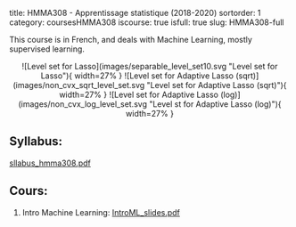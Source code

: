 title: HMMA308 - Apprentissage statistique (2018-2020)
sortorder: 1
category: coursesHMMA308
iscourse: true
isfull: true
slug: HMMA308-full

This course is in French, and deals with Machine Learning, mostly supervised learning.

<center>
![Level set for Lasso](images/separable_level_set10.svg "Level set for Lasso"){ width=27% }
![Level set for Adaptive Lasso (sqrt)](images/non_cvx_sqrt_level_set.svg "Level set for Adaptive Lasso (sqrt)"){ width=27% }
![Level set for Adaptive Lasso (log)](images/non_cvx_log_level_set.svg "Level st for Adaptive Lasso (log)"){ width=27% }
</center>

## Syllabus:
[sllabus_hmma308.pdf](/enseignement/Montpellier/Apprentissage_Statistique/syllabus_hmma308.pdf)

## Cours:

1. Intro Machine Learning: [IntroML_slides.pdf](/enseignement/Montpellier/Apprentissage_Statistique/IntroML_slides.pdf)

<!---
1. Régression logistique/LDA: [RegressionLogistique_slides.pdf](/enseignement/Montpellier/Apprentissage_Statistique/RegressionLogistique_slides.pdf)

1. Validation Croisée: [CrossValidation_slides.pdf](/enseignement/Montpellier/Apprentissage_Statistique/CrossValidation_slides.pdf)

1. SVD: [SVD_slides.pdf](/enseignement/Montpellier/Apprentissage_Statistique/SVD_slides.pdf); [SVD.ipynb](/enseignement/Montpellier/Apprentissage_Statistique/SVD.ipynb)

1. Ridge: [Ridge_slides.pdf](/enseignement/Montpellier/Apprentissage_Statistique/Ridge_slides.pdf), [Ridge_fr.ipynb](/enseignement/Montpellier/Apprentissage_Statistique/Ridge_fr.ipynb)

1. Lasso: [Lasso_slides.pdf](/enseignement/Montpellier/Apprentissage_Statistique/Lasso_slides.pdf), [Lasso_fr.ipynb](/enseignement/Montpellier/Apprentissage_Statistique/Lasso_fr.ipynb), [functions_Lasso.py](/enseignement/Montpellier/Apprentissage_Statistique/functions_Lasso.py), [prox_collection.py](/enseignement/Montpellier/Apprentissage_Statistique/prox_collection.py)

1. Méthodes non-linéaires, GAM et splines: [Splines_GAM_slides.pdf](/enseignement/Montpellier/Apprentissage_Statistique/Splines_GAM_slides.pdf), [GAM.ipynb](/enseignement/Montpellier/Apprentissage_Statistique/GAM.ipynb)

1. Arbres : [arbres_slides.pdf](/enseignement/Montpellier/Apprentissage_Statistique/arbres_slides.pdf)

1. Bagging et forêts aléatoires : [ForetsAleatoires_slides.pdf](/enseignement/Montpellier/Apprentissage_Statistique/ForetsAleatoires_slides.pdf)

1. SVM : [svm_slides.pdf](/enseignement/Montpellier/Apprentissage_Statistique/svm_slides.pdf)

1. Clustering : [clustering_slides.pdf](/enseignement/Montpellier/Apprentissage_Statistique/clustering_slides.pdf)

## TPs:


1. [knn_tp.pdf](/enseignement/Montpellier/Apprentissage_Statistique/knn_tp.pdf) , [knn_tp_corr.pdf](/enseignement/Montpellier/Apprentissage_Statistique/knn_tp_corr.pdf),
[tp_knn_source.py](/enseignement/Montpellier/Apprentissage_Statistique/tp_knn_source.py), [tp_knn_script.py](/enseignement/Montpellier/Apprentissage_Statistique/tp_knn_script.py), [tp_knn_script_corr.py](/enseignement/Montpellier/Apprentissage_Statistique/tp_knn_script_corr.py)


1. [perceptron_tp.pdf](/enseignement/Montpellier/Apprentissage_Statistique/perceptron_tp.pdf),
[tp_perceptron_source.py](/enseignement/Montpellier/Apprentissage_Statistique/tp_perceptron_source.py), [tp_perceptron_script.py](/enseignement/Montpellier/Apprentissage_Statistique/tp_perceptron_script.py), [TP_perceptron.ipynb](/enseignement/Montpellier/Apprentissage_Statistique/TP_perceptron.ipynb)


1. [arbres_tp.pdf](/enseignement/Montpellier/Apprentissage_Statistique/arbres_tp.pdf)

1. [svm_tp.pdf](/enseignement/Montpellier/Apprentissage_Statistique/svm_tp.pdf), [svm_tp_sources.zip](/enseignement/Montpellier/Apprentissage_Statistique/svm_tp_sources.zip)

1. [clustering_tp.pdf](/enseignement/Montpellier/Apprentissage_Statistique/clustering_tp.pdf), [kmeans.py](/enseignement/Montpellier/Apprentissage_Statistique/kmeans.py), [gap.py](/enseignement/Montpellier/Apprentissage_Statistique/gap.py), [china.jpg](/enseignement/Montpellier/Apprentissage_Statistique/china.jpg)

## Projet final:
[project_2018-2019.pdf](/enseignement/Montpellier/Apprentissage_Statistique/project_2018-2019.pdf)
--->